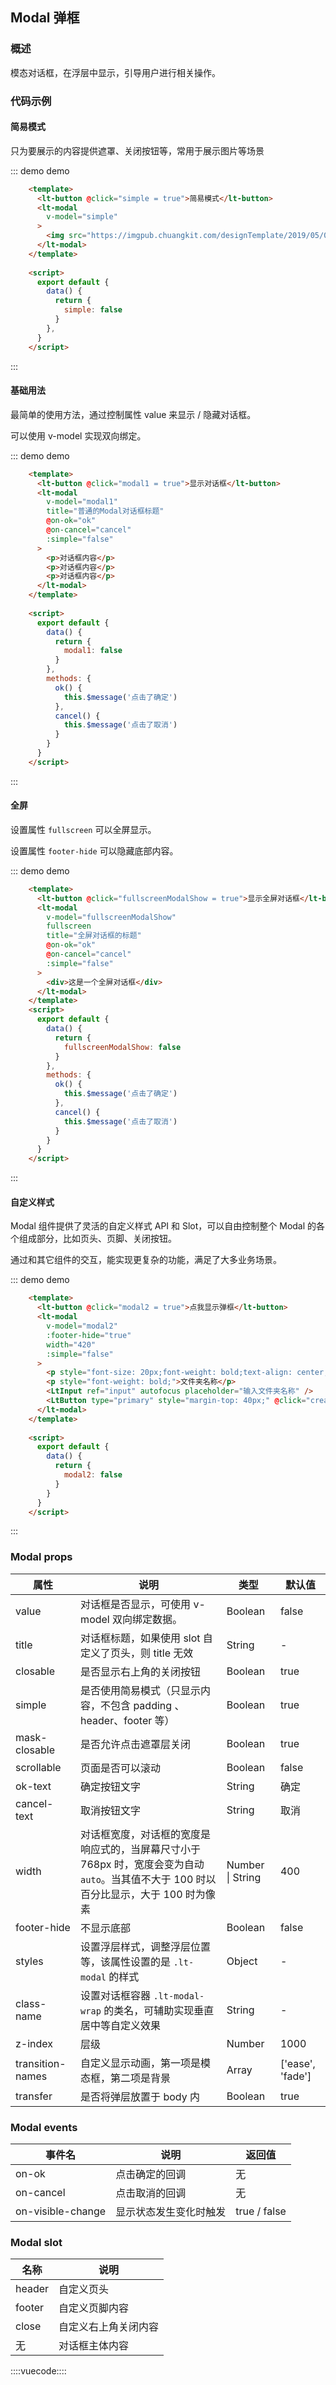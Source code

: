## Modal 弹框

### 概述

模态对话框，在浮层中显示，引导用户进行相关操作。

### 代码示例

#### 简易模式

只为要展示的内容提供遮罩、关闭按钮等，常用于展示图片等场景

::: demo demo
```html
    <template>
      <lt-button @click="simple = true">简易模式</lt-button>
      <lt-modal
        v-model="simple"
      >
        <img src="https://imgpub.chuangkit.com/designTemplate/2019/05/08/466042295_thumb" style="display: block;">
      </lt-modal>
    </template>
    
    <script>
      export default {
        data() {
          return {
            simple: false
          }
        },
      }
    </script>
```
:::

#### 基础用法

最简单的使用方法，通过控制属性 value 来显示 / 隐藏对话框。

可以使用 v-model 实现双向绑定。

::: demo demo
```html
    <template>
      <lt-button @click="modal1 = true">显示对话框</lt-button>
      <lt-modal
        v-model="modal1"
        title="普通的Modal对话框标题"
        @on-ok="ok"
        @on-cancel="cancel"
        :simple="false"
      >
        <p>对话框内容</p>
        <p>对话框内容</p>
        <p>对话框内容</p>
      </lt-modal>
    </template>
    
    <script>
      export default {
        data() {
          return {
            modal1: false
          }
        },
        methods: {
          ok() {
            this.$message('点击了确定')
          },
          cancel() {
            this.$message('点击了取消')
          }
        }
      }
    </script>
```
:::

#### 全屏

设置属性 `fullscreen` 可以全屏显示。

设置属性 `footer-hide` 可以隐藏底部内容。

::: demo demo

```html
    <template>
      <lt-button @click="fullscreenModalShow = true">显示全屏对话框</lt-button>
      <lt-modal
        v-model="fullscreenModalShow"
        fullscreen
        title="全屏对话框的标题"
        @on-ok="ok"
        @on-cancel="cancel"
        :simple="false"
      >
        <div>这是一个全屏对话框</div>
      </lt-modal>
    </template>
    <script>
      export default {
        data() {
          return {
            fullscreenModalShow: false
          }
        },
        methods: {
          ok() {
            this.$message('点击了确定')
          },
          cancel() {
            this.$message('点击了取消')
          }
        }
      }
    </script>
```

:::

#### 自定义样式

Modal 组件提供了灵活的自定义样式 API 和 Slot，可以自由控制整个 Modal 的各个组成部分，比如页头、页脚、关闭按钮。

通过和其它组件的交互，能实现更复杂的功能，满足了大多业务场景。

::: demo demo
```html
    <template>
      <lt-button @click="modal2 = true">点我显示弹框</lt-button>
      <lt-modal
        v-model="modal2"
        :footer-hide="true"
        width="420"
        :simple="false"
      >
        <p style="font-size: 20px;font-weight: bold;text-align: center;">创建文件夹</p>
        <p style="font-weight: bold;">文件夹名称</p>
        <LtInput ref="input" autofocus placeholder="输入文件夹名称" />
        <LtButton type="primary" style="margin-top: 40px;" @click="createFolder">创建文件夹</LtButton>
      </lt-modal>
    </template>
    
    <script>
      export default {
        data() {
          return {
            modal2: false
          }
        }
      }
    </script>
```
:::

### Modal props

属性|说明|类型|默认值
---|---|---|---
value|对话框是否显示，可使用 v-model 双向绑定数据。|Boolean|false
title|对话框标题，如果使用 slot 自定义了页头，则 title 无效|String|-
closable|是否显示右上角的关闭按钮|Boolean|true
simple|是否使用简易模式（只显示内容，不包含 padding 、header、footer 等）|Boolean|true
mask-closable|是否允许点击遮罩层关闭|Boolean|true
scrollable|页面是否可以滚动|Boolean|false
ok-text|确定按钮文字|String|确定
cancel-text|取消按钮文字|String|取消
width|对话框宽度，对话框的宽度是响应式的，当屏幕尺寸小于 768px 时，宽度会变为自动 `auto`。当其值不大于 100 时以百分比显示，大于 100 时为像素|Number \| String|400
footer-hide|不显示底部|Boolean|false
styles|设置浮层样式，调整浮层位置等，该属性设置的是 `.lt-modal` 的样式|Object|-
class-name|设置对话框容器 `.lt-modal-wrap` 的类名，可辅助实现垂直居中等自定义效果|String|-
z-index|层级|Number|1000
transition-names|自定义显示动画，第一项是模态框，第二项是背景|Array|['ease', 'fade']
transfer|是否将弹层放置于 body 内|Boolean|true

### Modal events

事件名|说明|返回值
---|---|---
on-ok|点击确定的回调|无
on-cancel|点击取消的回调|无
on-visible-change|显示状态发生变化时触发|true \/ false

### Modal slot

名称|说明
---|---
header|自定义页头
footer|自定义页脚内容
close|自定义右上角关闭内容
无|对话框主体内容

::::vuecode::::
<script>
  module.exports = {
    data() {
      return {
        simple: false,
        modal1: false,
        modal2: false,
        fullscreenModalShow: false
      }
    },
    watch: {
      modal2(v) {
        if(v) {
          this.$nextTick(() => {
            this.$refs.input.focus()
          })
        }
      }
    },
    methods: {
      ok() {
        this.$message('点击了确定')
      },
      cancel() {
        this.$message('点击了取消')
      },
      createFolder() {
        this.$message('创建成功')
        this.modal2 = false
      }
    }
  };
</script>
